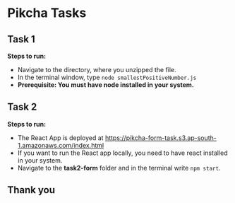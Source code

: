 # Pikcha Tasks

## Task 1
<strong> Steps to run: </strong> <br/>
 - Navigate to the directory, where you unzipped the file.
 - In the terminal window, type <code>node smallestPositiveNumber.js </code>
 - <strong> Prerequisite: You must have node installed in your system.</strong>

 ## Task 2
 <strong> Steps to run: </strong>
 - The React App is deployed at https://pikcha-form-task.s3.ap-south-1.amazonaws.com/index.html
 - If you want to run the React app locally, you need to have react installed in your system.
 - Navigate to the <strong>task2-form</strong> folder and in the terminal write <code>npm start</code>.

 ## Thank you
